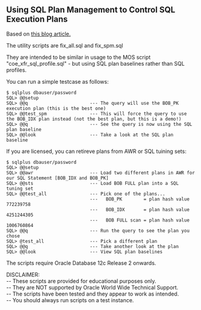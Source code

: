 <h2>Using SQL Plan Management to Control SQL Execution Plans</h2>

Based on <a href="https://blogs.oracle.com/optimizer/using-sql-plan-management-to-control-sql-execution-plans">this blog article.</a>

The utility scripts are fix_all.sql and fix_spm.sql

They are intended to be similar in usage to the MOS script "coe_xfr_sql_profile.sql" - but using SQL plan baselines rather than SQL profiles.

You can run a simple testcase as follows:

```
$ sqlplus dbauser/password
SQL> @@setup
SQL> @@q                       --- The query will use the BOB_PK execution plan (this is the best one)
SQL> @@test_spm                --- This will force the query to use the BOB_IDX plan instead (not the best plan, but this is a demo!)
SQL> @@q                       --- See the query is now using the SQL plan baseline
SQL> @@look                    --- Take a look at the SQL plan baseline
```

If you are licensed, you can retireve plans from AWR or SQL tuining sets:

```
$ sqlplus dbauser/password
SQL> @@setup
SQL> @@awr                     --- Load two different plans in AWR for our SQL Statement [BOB_IDX and BOB_PK]
SQL> @@sts                     --- Load BOB FULL plan into a SQL tuning set
SQL> @@test_all                --- Pick one of the plans...
                               ---   BOB_PK        = plan hash value 772239758
                               ---   BOB_IDX       = plan hash value 4251244305
                               ---   BOB FULL scan = plan hash value 1006760864
SQL> @@q                       --- Run the query to see the plan you chose
SQL> @test_all                 --- Pick a different plan
SQL> @@q                       --- Take another look at the plan
SQL> @@look                    --- View SQL plan baselines
```

The scripts require Oracle Database 12c Release 2 onwards.

DISCLAIMER:
   <br/>-- These scripts are provided for educational purposes only.
   <br/>-- They are NOT supported by Oracle World Wide Technical Support.
   <br/>-- The scripts have been tested and they appear to work as intended.
   <br/>-- You should always run scripts on a test instance.
